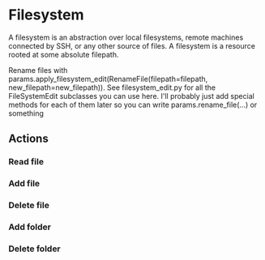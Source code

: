 # Filesystem

A filesystem is an abstraction over local filesystems, remote machines connected by SSH, or any other source of files. A filesystem is a resource rooted at some absolute filepath.

Rename files with params.apply_filesystem_edit(RenameFile(filepath=filepath, new_filepath=new_filepath)). See filesystem_edit.py for all the FileSystemEdit subclasses you can use here. I'll probably just add special methods for each of them later so you can write params.rename_file(...)  or something

## Actions

### Read file

### Add file

### Delete file

### Add folder

### Delete folder
